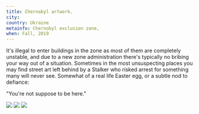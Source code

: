 ```yaml
---
title: Chernobyl artwork.
city: 
country: Ukraine
metainfo: Chernobyl exclusion zone,
when: Fall, 2019
---
```


It's illegal to enter buildings in the zone as most 
of them are completely unstable, and due to a new 
zone administration there's typically no bribing 
your way out of a situation. Sometimes in the most
unsuspecting places you may find street art left 
behind by a Stalker who risked arrest for 
something many will never see. 
Somewhat of a real life Easter egg, 
or a subtle nod to defiance: 

"You're not suppose to be here." 

![](../gallery/cher-art-1.jpeg)
![](../gallery/cher-art-2.jpeg)
![](../gallery/cher-art-3.jpeg)